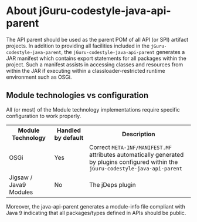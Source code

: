 # About jGuru-codestyle-java-api-parent

The API parent should be used as the parent POM of all API (or SPI) artifact projects.
In addition to providing all facilities included in the `jGuru-codestyle-java-parent`, the 
`jGuru-codestyle-java-api-parent` generates a JAR manifest which contains export statements 
for all packages within the project. Such a manifest assists in accessing classes and 
resources from within the JAR if executing within a classloader-restricted runtime 
environment such as OSGi. 

## Module technologies vs configuration

All (or most) of the Module technology implementations require specific configuration to work properly.

<table>
    <tr>
        <th>Module Technology</th>
        <th>Handled by default</th>
        <th>Description</th>
    </tr>
    <tr>
        <td>OSGi</td>
        <td>Yes</td>
        <td>Correct <code>META-INF/MANIFEST.MF</code> attributes automatically generated by plugins configured 
        within the <code>jGuru-codestyle-java-api-parent</code></td>
    </tr>
    <tr>
        <td>Jigsaw / Java9 Modules</td>
        <td>No</td>
        <td>The jDeps plugin </td>
    </tr>
</table> 

Moreover, the java-api-parent generates a module-info file 
compliant with Java 9 indicating that all packages/types defined in APIs should be public.